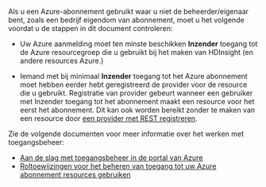 Als u een Azure-abonnement gebruikt waar u niet de beheerder/eigenaar bent, zoals een bedrijf eigendom van abonnement, moet u het volgende voordat u de stappen in dit document controleren:

* Uw Azure aanmelding moet ten minste beschikken __Inzender__ toegang tot de Azure resourcegroep die u gebruikt bij het maken van HDInsight (en andere resources Azure.)

* Iemand met bij minimaal __Inzender__ toegang tot het Azure abonnement moet hebben eerder hebt geregistreerd de provider voor de resource die u gebruikt. Registratie van provider gebeurt wanneer een gebruiker met Inzender toegang tot het abonnement maakt een resource voor het eerst het abonnement. Dit kan ook worden bereikt zonder te maken van een resource door [een provider met REST registreren](https://msdn.microsoft.com/library/azure/dn790548.aspx).

Zie de volgende documenten voor meer informatie over het werken met toegangsbeheer:

* [Aan de slag met toegangsbeheer in de portal van Azure](../articles/active-directory/role-based-access-control-what-is.md)
* [Roltoewijzingen voor het beheren van toegang tot uw Azure abonnement resources gebruiken](../articles/active-directory/role-based-access-control-configure.md)

